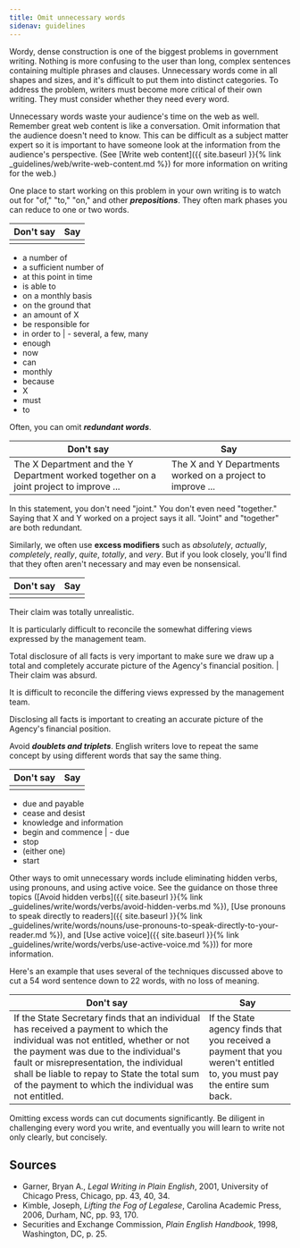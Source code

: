 ```yaml
---
title: Omit unnecessary words
sidenav: guidelines
---
```


Wordy, dense construction is one of the biggest problems in government writing. Nothing is more confusing to the user than long, complex sentences containing multiple phrases and clauses. Unnecessary words come in all shapes and sizes, and it's difficult to put them into distinct categories. To address the problem, writers must become more critical of their own writing. They must consider whether they need every word.

Unnecessary words waste your audience's time on the web as well. Remember great web content is like a conversation. Omit information that the audience doesn't need to know. This can be difficult as a subject matter expert so it is important to have someone look at the information from the audience's perspective. (See [Write web content]({{ site.baseurl }}{% link _guidelines/web/write-web-content.md %}) for more information on writing for the web.)

One place to start working on this problem in your own writing is to watch out for "of," "to," "on," and other _**prepositions**_. They often mark phases you can reduce to one or two words.

Don't say | Say
--------- | ---
          |

- a number of
- a sufficient number of
- at this point in time
- is able to
- on a monthly basis
- on the ground that
- an amount of X
- be responsible for
- in order to | - several, a few, many
- enough
- now
- can
- monthly
- because
- X
- must
- to

Often, you can omit **_redundant words_**.

Don't say                                                                               | Say
--------------------------------------------------------------------------------------- | ----------------------------------------------------------
The X Department and the Y Department worked together on a joint project to improve ... | The X and Y Departments worked on a project to improve ...

In this statement, you don't need "joint." You don't even need "together." Saying that X and Y worked on a project says it all. "Joint" and "together" are both redundant.

Similarly, we often use **excess modifiers** such as _absolutely_, _actually_, _completely_, _really_, _quite_, _totally_, and _very_. But if you look closely, you'll find that they often aren't necessary and may even be nonsensical.

Don't say | Say
--------- | ---
          |

Their claim was totally unrealistic.

It is particularly difficult to reconcile the somewhat differing views expressed by the management team.

Total disclosure of all facts is very important to make sure we draw up a total and completely accurate picture of the Agency's financial position. | Their claim was absurd.

It is difficult to reconcile the differing views expressed by the management team.

Disclosing all facts is important to creating an accurate picture of the Agency's financial position.

Avoid **_doublets and triplets_**. English writers love to repeat the same concept by using different words that say the same thing.

Don't say | Say
--------- | ---
          |

- due and payable
- cease and desist
- knowledge and information
- begin and commence | - due
- stop
- (either one)
- start

Other ways to omit unnecessary words include eliminating hidden verbs, using pronouns, and using active voice. See the guidance on those three topics ([Avoid hidden verbs]({{ site.baseurl }}{% link _guidelines/write/words/verbs/avoid-hidden-verbs.md %}), [Use pronouns to speak directly to readers]({{ site.baseurl }}{% link _guidelines/write/words/nouns/use-pronouns-to-speak-directly-to-your-reader.md %}), and [Use active voice]({{ site.baseurl }}{% link _guidelines/write/words/verbs/use-active-voice.md %})) for more information.

Here's an example that uses several of the techniques discussed above to cut a 54 word sentence down to 22 words, with no loss of meaning.

Don't say                                                                                                                                                                                                                                                                                                                   | Say
--------------------------------------------------------------------------------------------------------------------------------------------------------------------------------------------------------------------------------------------------------------------------------------------------------------------------- | ---------------------------------------------------------------------------------------------------------------------
If the State Secretary finds that an individual has received a payment to which the individual was not entitled, whether or not the payment was due to the individual's fault or misrepresentation, the individual shall be liable to repay to State the total sum of the payment to which the individual was not entitled. | If the State agency finds that you received a payment that you weren't entitled to, you must pay the entire sum back.

Omitting excess words can cut documents significantly. Be diligent in challenging every word you write, and eventually you will learn to write not only clearly, but concisely.

## Sources

- Garner, Bryan A., _Legal Writing in Plain English_, 2001, University of Chicago Press, Chicago, pp. 43, 40, 34.
- Kimble, Joseph, _Lifting the Fog of Legalese_, Carolina Academic Press, 2006, Durham, NC, pp. 93, 170.
- Securities and Exchange Commission, _Plain English Handbook_, 1998, Washington, DC, p. 25.
